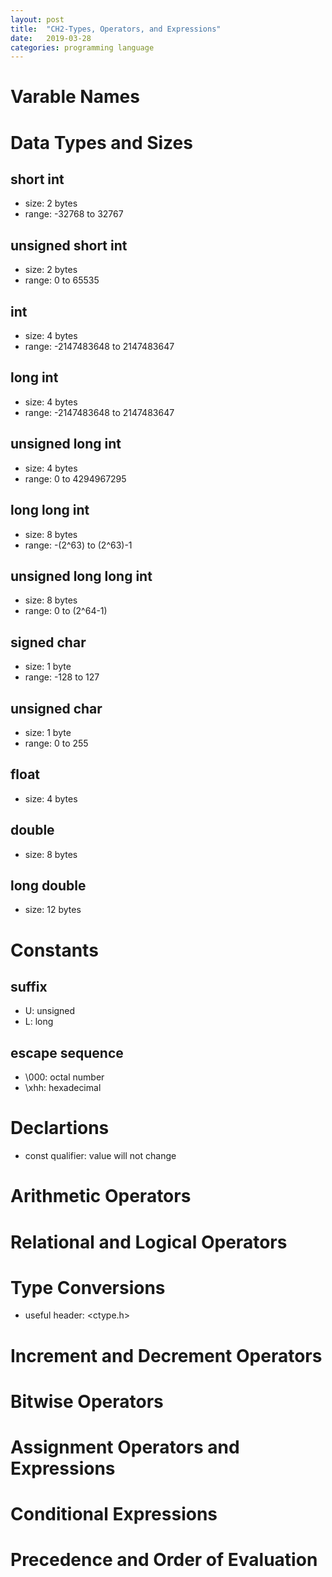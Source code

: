 ```yaml
---
layout: post
title:  "CH2-Types, Operators, and Expressions"
date:   2019-03-28
categories: programming language
---
```


# Varable Names

# Data Types and Sizes

## short int

+ size: 2 bytes
+ range: -32768 to 32767

## unsigned short int

+ size: 2 bytes
+ range: 0 to 65535

## int

+ size: 4 bytes
+ range: -2147483648 to 2147483647

## long int

+ size: 4 bytes
+ range: -2147483648 to 2147483647

## unsigned long int

+ size: 4 bytes
+ range: 0 to 4294967295

## long long int

+ size: 8 bytes
+ range: -(2^63) to (2^63)-1

## unsigned long long int

+ size: 8 bytes
+ range: 0 to (2^64-1)

## signed char

+ size: 1 byte
+ range: -128 to 127

## unsigned char

+ size: 1 byte
+ range: 0 to 255

## float 

+ size: 4 bytes

## double

+ size: 8 bytes

## long double

+ size: 12 bytes


# Constants

## suffix

+ U: unsigned
+ L: long

## escape sequence

+ \000: octal number
+ \xhh: hexadecimal

# Declartions

+ const qualifier: value will not change

# Arithmetic Operators

# Relational and Logical Operators

# Type Conversions

+ useful header: <ctype.h>

# Increment and Decrement Operators

# Bitwise Operators

# Assignment Operators and Expressions

# Conditional Expressions

# Precedence and Order of Evaluation

